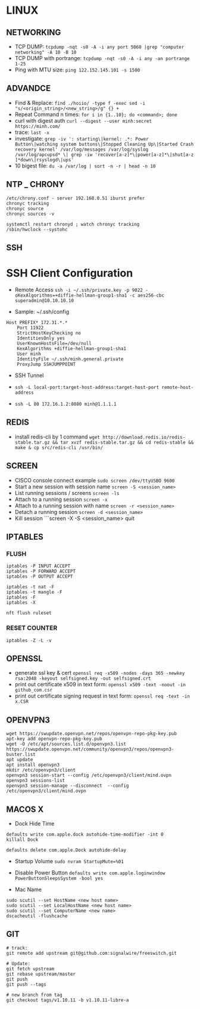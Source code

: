 # LINUX

## NETWORKING
* TCP DUMP: ```tcpdump -nqt -s0 -A -i any port 5060 |grep "computer networking" -A 10 -B 10```
* TCP DUMP with portrange: ```tcpdump -nqt -s0 -A -i any -an portrange 1-25```
* Ping with MTU size: ```ping 122.152.145.101 -s 1500```


## ADVANDCE
* Find & Replace: ```find ./hoiio/ -type f -exec sed -i "s/<origin_string>/<new_string>/g" {} +```
* Repeat Command n times: ```for i in {1..10}; do <command>; done```
* curl with digest auth ```curl --digest --user minh:secret https://minh.com/```
* trace: ```last -x```
* investigate: ```grep -iv ': starting\|kernel: .*: Power Button\|watching system buttons\|Stopped Cleaning Up\|Started Crash recovery kernel' /var/log/messages /var/log/syslog /var/log/apcupsd* \| grep -iw 'recover[a-z]*\|power[a-z]*\|shut[a-z ]*down\|rsyslogd\|ups'```
* 10 bigest file: ```du -a /var/log | sort -n -r | head -n 10```

## NTP _ CHRONY
```
/etc/chrony.conf - server 192.168.0.51 iburst prefer
chronyc tracking
chronyc source
chronyc sources -v

systemctl restart chronyd ; watch chronyc tracking
/sbin/hwclock --systohc
```

## SSH

# SSH Client Configuration

* Remote Access ```ssh -i ~/.ssh/private.key -p 9022 -oKexAlgorithms=+diffie-hellman-group1-sha1 -c aes256-cbc superadmin@10.10.10.10```

* Sample: ~/.ssh/config
```
Host PREFIX* 172.31.*.*
    Port 11922
    StrictHostKeyChecking no
    IdentitiesOnly yes
    UserKnownHostsFile=/dev/null
    KexAlgorithms +diffie-hellman-group1-sha1
    User minh
    IdentityFile ~/.ssh/minh.general.private
    ProxyJump SSHJUMPPOINT
 ```
* SSH Tunnel


* ```ssh -L local-port:target-host-address:target-host-port remote-host-address```
* ```ssh -L 80 172.16.1.2:8080 minh@1.1.1.1```


## REDIS
* install redis-cli by 1 command ```wget http://download.redis.io/redis-stable.tar.gz && tar xvzf redis-stable.tar.gz && cd redis-stable && make & cp src/redis-cli /usr/bin/```

## SCREEN
* CISCO console connect example ```sudo screen /dev/ttyUSBO 9600```
* Start a new session with session name 	```screen -S <session_name>```
* List running sessions / screens 	```screen -ls```
* Attach to a running session 	```screen -x```
* Attach to a running session with name 	```screen -r <session_name>```
* Detach a running session 	`screen -d <session_name>`
* Kill session ```screen -X -S <session_name> quit

## IPTABLES
### FLUSH
```
iptables -P INPUT ACCEPT
iptables -P FORWARD ACCEPT
iptables -P OUTPUT ACCEPT

iptables -t nat -F
iptables -t mangle -F
iptables -F
iptables -X
```

```
nft flush ruleset
```

### RESET COUNTER
```
iptables -Z -L -v
```


## OPENSSL
* generate ssl key & cert ```openssl req -x509 -nodes -days 365 -newkey rsa:2048 -keyout selfsigned.key -out selfsigned.crt```
* print out certificate x509 in text form: ```openssl x509 -text -noout -in github_com.csr```
* print out certificate signing request in text form: ```openssl req -text -in x.CSR```


## OPENVPN3
```
wget https://swupdate.openvpn.net/repos/openvpn-repo-pkg-key.pub
apt-key add openvpn-repo-pkg-key.pub
wget -O /etc/apt/sources.list.d/openvpn3.list https://swupdate.openvpn.net/community/openvpn3/repos/openvpn3-buster.list
apt update
apt install openvpn3
mkdir /etc/openvpn3/client
openvpn3 session-start --config /etc/openvpn3/client/mind.ovpn
openvpn3 sessions-list
openvpn3 session-manage --disconnect  --config /etc/openvpn3/client/mind.ovpn

```

## MACOS X

* Dock Hide Time
```
defaults write com.apple.dock autohide-time-modifier -int 0
killall Dock

defaults delete com.apple.Dock autohide-delay
```
* Startup Volume ```sudo nvram StartupMute=%01```
* Disable Power Button ```defaults write com.apple.loginwindow PowerButtonSleepsSystem -bool yes```

* Mac Name
```
sudo scutil --set HostName <new host name>
sudo scutil --set LocalHostName <new host name>
sudo scutil --set ComputerName <new name>
dscacheutil -flushcache
```

## GIT
```
# track:
git remote add upstream git@github.com:signalwire/freeswitch.git

# Update:
git fetch upstream
git rebase upstream/master
git push
git push --tags

# new branch from tag
git checkout tags/v1.10.11 -b v1.10.11-libre-a

```


